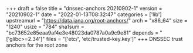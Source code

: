 +++
draft = false
title = "dnssec-anchors 20210902-1"
version = "20210902-1"
date = "2022-01-13T08:32:47"
categories = ['lib']
upstreamurl = "https://data.iana.org/root-anchors/"
arch = "x86_64"
size = "1240"
usize = "784"
sha1sum = "bc73652e85eaa9af4e3e48023da0787a0a9c9e81"
depends = "['glibc>=2.34']"
files = "['etc/', 'etc/trusted-key.key']"
+++
DNSSEC trust anchors for the root zone